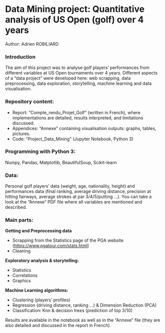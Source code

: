 # Data Mining project: Quantitative analysis of US Open (golf) over 4 years

Author: Adrien ROBILIARD

### Introduction
The aim of this project was to analyse golf players’ performances from different variables at US Open tournaments over 4 years. Different aspects of a “data project” were developed here: web scrapping, data preprocessing, data exploration, storytelling, machine learning and data visualisation.

### Repository content: 
-	Report: “Compte_rendu_Projet_Golf” (written in French), where implementations are detailed, results interpreted, and limitations discussed.
-	Appendices: “Annexe” containing visualisation outputs: graphs, tables, pictures.
-	Code: “Project_Data_Mining” (Jupyter Notebook, Python 3)

### Programming with Python 3: 

Numpy, Pandas, Matplotlib, BeautifulSoup, Scikit-learn 

### Data: 

Personal golf players’ data (weight, age, nationality, height) and performances data (final ranking, average driving distance, precision at hitting fairways, average strokes at par 3/4/5/putting …). You can take a look at the “Annexe” PDF file where all variables are mentioned and described. 

### Main parts:

**Getting and Preprocessing data**
- Scrapping from the Statistics page of the PGA website (https://www.pgatour.com/stats.html)
-	Cleaning

**Exploratory analysis & storytelling:**
-	Statistics
-	Correlations
-	Graphics

**Machine Learning algorithms:**
-	Clustering (players’ profiles)
-	Regression (driving distance, ranking …) & Dimension Reduction (PCA)
-	Classification: Knn & decision trees (prediction of top 3/10)

Results are available in the notebook as well as in the “Annexe” file (they are also detailed and discussed in the report in French). 
